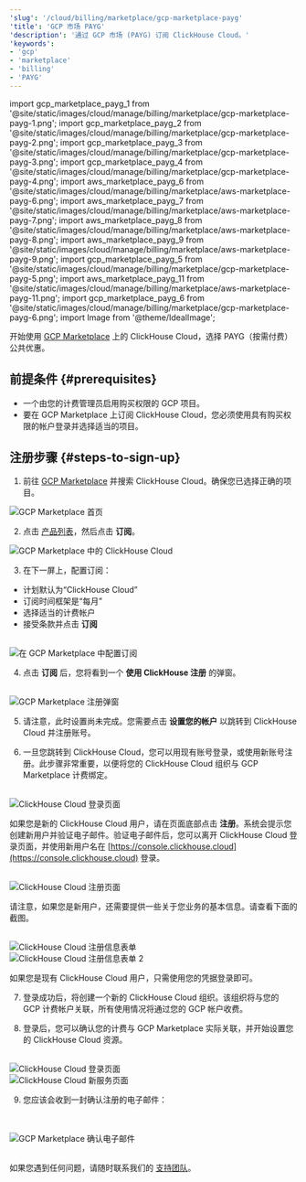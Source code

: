 ```yaml
---
'slug': '/cloud/billing/marketplace/gcp-marketplace-payg'
'title': 'GCP 市场 PAYG'
'description': '通过 GCP 市场 (PAYG) 订阅 ClickHouse Cloud。'
'keywords':
- 'gcp'
- 'marketplace'
- 'billing'
- 'PAYG'
---
```


import gcp_marketplace_payg_1 from '@site/static/images/cloud/manage/billing/marketplace/gcp-marketplace-payg-1.png';
import gcp_marketplace_payg_2 from '@site/static/images/cloud/manage/billing/marketplace/gcp-marketplace-payg-2.png';
import gcp_marketplace_payg_3 from '@site/static/images/cloud/manage/billing/marketplace/gcp-marketplace-payg-3.png';
import gcp_marketplace_payg_4 from '@site/static/images/cloud/manage/billing/marketplace/gcp-marketplace-payg-4.png';
import aws_marketplace_payg_6 from '@site/static/images/cloud/manage/billing/marketplace/aws-marketplace-payg-6.png';
import aws_marketplace_payg_7 from '@site/static/images/cloud/manage/billing/marketplace/aws-marketplace-payg-7.png';
import aws_marketplace_payg_8 from '@site/static/images/cloud/manage/billing/marketplace/aws-marketplace-payg-8.png';
import aws_marketplace_payg_9 from '@site/static/images/cloud/manage/billing/marketplace/aws-marketplace-payg-9.png';
import gcp_marketplace_payg_5 from '@site/static/images/cloud/manage/billing/marketplace/gcp-marketplace-payg-5.png';
import aws_marketplace_payg_11 from '@site/static/images/cloud/manage/billing/marketplace/aws-marketplace-payg-11.png';
import gcp_marketplace_payg_6 from '@site/static/images/cloud/manage/billing/marketplace/gcp-marketplace-payg-6.png';
import Image from '@theme/IdealImage';

开始使用 [GCP Marketplace](https://console.cloud.google.com/marketplace) 上的 ClickHouse Cloud，选择 PAYG（按需付费）公共优惠。

## 前提条件 {#prerequisites}

- 一个由您的计费管理员启用购买权限的 GCP 项目。
- 要在 GCP Marketplace 上订阅 ClickHouse Cloud，您必须使用具有购买权限的帐户登录并选择适当的项目。

## 注册步骤 {#steps-to-sign-up}

1. 前往 [GCP Marketplace](https://cloud.google.com/marketplace) 并搜索 ClickHouse Cloud。确保您已选择正确的项目。

<Image img={gcp_marketplace_payg_1} size="md" alt="GCP Marketplace 首页" border/>

2. 点击 [产品列表](https://console.cloud.google.com/marketplace/product/clickhouse-public/clickhouse-cloud)，然后点击 **订阅**。

<Image img={gcp_marketplace_payg_2} size="md" alt="GCP Marketplace 中的 ClickHouse Cloud" border/>

3. 在下一屏上，配置订阅：

- 计划默认为“ClickHouse Cloud”
- 订阅时间框架是“每月”
- 选择适当的计费帐户
- 接受条款并点击 **订阅**

<br />

<Image img={gcp_marketplace_payg_3} size="sm" alt="在 GCP Marketplace 中配置订阅" border/>

<br />

4. 点击 **订阅** 后，您将看到一个 **使用 ClickHouse 注册** 的弹窗。

<br />

<Image img={gcp_marketplace_payg_4} size="md" alt="GCP Marketplace 注册弹窗" border/>

<br />

5. 请注意，此时设置尚未完成。您需要点击 **设置您的帐户** 以跳转到 ClickHouse Cloud 并注册账号。

6. 一旦您跳转到 ClickHouse Cloud，您可以用现有账号登录，或使用新账号注册。此步骤非常重要，以便将您的 ClickHouse Cloud 组织与 GCP Marketplace 计费绑定。

<br />

<Image img={aws_marketplace_payg_6} size="md" alt="ClickHouse Cloud 登录页面" border/>

<br />

如果您是新的 ClickHouse Cloud 用户，请在页面底部点击 **注册**。系统会提示您创建新用户并验证电子邮件。验证电子邮件后，您可以离开 ClickHouse Cloud 登录页面，并使用新用户名在 [https://console.clickhouse.cloud](https://console.clickhouse.cloud) 登录。

<br />

<Image img={aws_marketplace_payg_7} size="md" alt="ClickHouse Cloud 注册页面" border/>

<br />

请注意，如果您是新用户，还需要提供一些关于您业务的基本信息。请查看下面的截图。

<br />

<Image img={aws_marketplace_payg_8} size="md" alt="ClickHouse Cloud 注册信息表单" border/>

<br />

<Image img={aws_marketplace_payg_9} size="md" alt="ClickHouse Cloud 注册信息表单 2" border/>

<br />

如果您是现有 ClickHouse Cloud 用户，只需使用您的凭据登录即可。

7. 登录成功后，将创建一个新的 ClickHouse Cloud 组织。该组织将与您的 GCP 计费帐户关联，所有使用情况将通过您的 GCP 帐户收费。

8. 登录后，您可以确认您的计费与 GCP Marketplace 实际关联，并开始设置您的 ClickHouse Cloud 资源。

<br />

<Image img={gcp_marketplace_payg_5} size="md" alt="ClickHouse Cloud 登录页面" border/>

<br />

<Image img={aws_marketplace_payg_11} size="md" alt="ClickHouse Cloud 新服务页面" border/>

<br />

9. 您应该会收到一封确认注册的电子邮件：

<br />
<br />

<Image img={gcp_marketplace_payg_6} size="md" alt="GCP Marketplace 确认电子邮件" border/>

<br />

<br />

如果您遇到任何问题，请随时联系我们的 [支持团队](https://clickhouse.com/support/program)。
